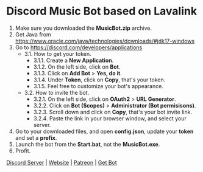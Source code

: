 # Discord Music Bot based on Lavalink  
1. Make sure you downloaded the **MusicBot.zip** archive.
2. Get Java from https://www.oracle.com/java/technologies/downloads/#jdk17-windows  
3. Go to https://discord.com/developers/applications  
   - 3.1. How to get your token.  
      - 3.1.1. Create a **New Application**.  
      - 3.1.2. On the left side, click on **Bot**.  
      - 3.1.3. Click on **Add Bot** > **Yes, do it**.  
      - 3.1.4. Under **Token**, click on **Copy**, that's your token.  
      - 3.1.5. Feel free to customize your bot's appearance.  
   - 3.2. How to invite the bot.  
      - 3.2.1. On the left side, click on **OAuth2** > **URL Generator**.  
      - 3.2.2. Click on **Bot (Scopes)** > **Administrator (Bot permisisons)**.  
      - 3.2.3. Scroll down and click on **Copy**, that's your bot invite link. 
      - 3.2.4. Paste the link in your browser window, and select your server. 
4. Go to your downloaded files, and open **config.json**, update your **token** and set a **prefix**.  
5. Launch the bot from the **Start.bat**, not the **MusicBot.exe**.  
6. Profit.  

[Discord Server](https://discord.gg/ycYmMmP) | [Website](https://kellphy.com) | [Patreon](https://www.kellphy.com/patreon) | [Get Bot](https://github.com/Kellphy/MusicBot/releases)  